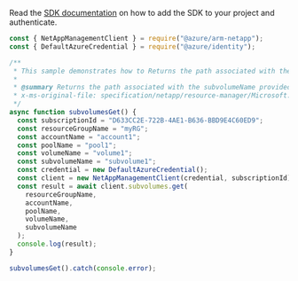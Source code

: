 Read the [SDK documentation](https://github.com/Azure/azure-sdk-for-js/blob/%40azure%2Farm-netapp_15.1.1/sdk/netapp/arm-netapp/README.md) on how to add the SDK to your project and authenticate.

```javascript
const { NetAppManagementClient } = require("@azure/arm-netapp");
const { DefaultAzureCredential } = require("@azure/identity");

/**
 * This sample demonstrates how to Returns the path associated with the subvolumeName provided
 *
 * @summary Returns the path associated with the subvolumeName provided
 * x-ms-original-file: specification/netapp/resource-manager/Microsoft.NetApp/stable/2021-10-01/examples/Subvolumes_Get.json
 */
async function subvolumesGet() {
  const subscriptionId = "D633CC2E-722B-4AE1-B636-BBD9E4C60ED9";
  const resourceGroupName = "myRG";
  const accountName = "account1";
  const poolName = "pool1";
  const volumeName = "volume1";
  const subvolumeName = "subvolume1";
  const credential = new DefaultAzureCredential();
  const client = new NetAppManagementClient(credential, subscriptionId);
  const result = await client.subvolumes.get(
    resourceGroupName,
    accountName,
    poolName,
    volumeName,
    subvolumeName
  );
  console.log(result);
}

subvolumesGet().catch(console.error);
```
